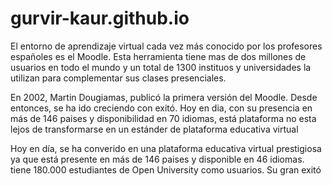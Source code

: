 # gurvir-kaur.github.io
El entorno de aprendizaje virtual cada vez más conocido por los profesores españoles es el Moodle. Esta herramienta tiene mas de dos millones de usuarios en todo el mundo y un total de 1300 instituos y universidades la utilizan para complementar sus clases presenciales.

En 2002, Martin Dougiamas, publicó la primera versión del Moodle. Desde entonces, se ha ido creciendo con exitó. Hoy en dia, con su presencia en más de 146 paises y disponibilidad en 70 idiomas, está plataforma no esta lejos de transformarse en un estánder de plataforma educativa virtual  

 Hoy en día, se ha converido en una plataforma educativa virtual prestigiosa ya que está presente en más de 146 paises y disponible en 46 idiomas. tiene 180.000 estudiantes de Open University como usuarios. Su gran exitó  
